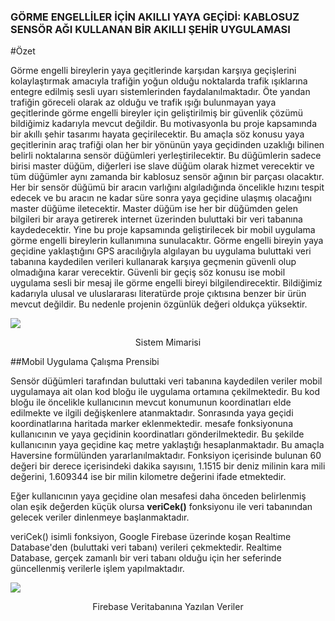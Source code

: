 ### GÖRME ENGELLİLER İÇİN AKILLI YAYA GEÇİDİ: KABLOSUZ SENSÖR AĞI KULLANAN BİR AKILLI ŞEHİR UYGULAMASI

#Özet

Görme engelli bireylerin yaya geçitlerinde karşıdan karşıya geçişlerini kolaylaştırmak amacıyla trafiğin yoğun olduğu noktalarda trafik ışıklarına entegre edilmiş sesli uyarı sistemlerinden faydalanılmaktadır. Öte yandan trafiğin göreceli olarak az olduğu ve trafik ışığı bulunmayan yaya geçitlerinde görme engelli bireyler için geliştirilmiş bir güvenlik çözümü bildiğimiz kadarıyla mevcut değildir. Bu motivasyonla bu proje kapsamında bir akıllı şehir tasarımı hayata geçirilecektir. Bu amaçla söz konusu yaya geçitlerinin araç trafiği olan her bir yönünün yaya geçidinden uzaklığı bilinen belirli noktalarına sensör düğümleri yerleştirilecektir. Bu düğümlerin sadece birisi master düğüm, diğerleri ise slave düğüm olarak hizmet verecektir ve tüm düğümler aynı zamanda bir kablosuz sensör ağının bir parçası olacaktır. Her bir sensör düğümü bir aracın varlığını algıladığında öncelikle hızını tespit edecek ve bu aracın ne kadar süre sonra yaya geçidine ulaşmış olacağını master düğüme iletecektir. Master düğüm ise her bir düğümden gelen bilgileri bir araya getirerek internet üzerinden buluttaki bir veri tabanına kaydedecektir. Yine bu proje kapsamında geliştirilecek bir mobil uygulama görme engelli bireylerin kullanımına sunulacaktır. Görme engelli bireyin yaya geçidine yaklaştığını GPS aracılığıyla algılayan bu uygulama buluttaki veri tabanına kaydedilen verileri kullanarak karşıya geçmenin güvenli olup olmadığına karar verecektir. Güvenli bir geçiş söz konusu ise mobil uygulama sesli bir mesaj ile görme engelli bireyi bilgilendirecektir. Bildiğimiz kadarıyla ulusal ve uluslararası literatürde proje çıktısına benzer bir ürün mevcut değildir. Bu nedenle projenin özgünlük değeri oldukça yüksektir.

![](https://i.hizliresim.com/mlqyhnx.png)
<center>Sistem Mimarisi</center>

##Mobil Uygulama Çalışma Prensibi

Sensör düğümleri tarafından buluttaki veri tabanına kaydedilen veriler mobil uygulamaya ait olan kod bloğu ile uygulama ortamına çekilmektedir. Bu
kod bloğu ile öncelikle kullanıcının mevcut konumunun koordinatları elde edilmekte ve ilgili değişkenlere atanmaktadır. Sonrasında yaya geçidi koordinatlarına haritada marker eklenmektedir. mesafe fonksiyonuna kullanıcının ve yaya geçidinin koordinatları gönderilmektedir. Bu şekilde kullanıcının yaya geçidine kaç metre yaklaştığı hesaplanmaktadır. Bu amaçla Haversine formülünden yararlanılmaktadır. Fonksiyon içerisinde bulunan 60 değeri bir derece içerisindeki dakika sayısını, 1.1515 bir deniz milinin kara mili değerini, 1.609344 ise bir milin kilometre değerini ifade etmektedir.

Eğer kullanıcının yaya geçidine olan mesafesi daha önceden belirlenmiş olan eşik değerden küçük olursa **veriCek()** fonksiyonu ile veri tabanından gelecek veriler dinlenmeye başlanmaktadır.

veriCek() isimli fonksiyon, Google Firebase üzerinde koşan Realtime Database'den (buluttaki veri tabanı) verileri çekmektedir. Realtime Database, gerçek zamanlı bir veri tabanı olduğu için her seferinde güncellenmiş verilerle işlem yapılmaktadır.

![](https://i.hizliresim.com/iad6g3l.png)
<center>Firebase Veritabanına Yazılan Veriler</center>

